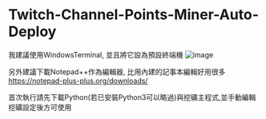# Twitch-Channel-Points-Miner-Auto-Deploy
我建議使用WindowsTerminal, 並且將它設為預設終端機
![image](https://github.com/Neo1102/Twitch-Channel-Points-Miner-Auto-Deploy/assets/22034115/4829b2d5-de3f-4b78-a667-ac9b4c342541)

另外建議下載Notepad++作為編輯器, 比用內建的記事本編輯好用很多
https://notepad-plus-plus.org/downloads/

首次執行請先下載Python(若已安裝Python3可以略過)與挖礦主程式,並手動編輯挖礦設定後方可使用
